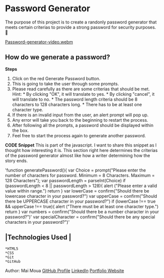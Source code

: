 # Password Generator
The purpose of this project is to create a randonly password generator that meets certain criterias to provide a strong password for security purposes. 🚨

[Password-generator-video.webm](https://user-images.githubusercontent.com/113512061/193195351-6438ef56-399f-4fee-9dda-1e705ef304b2.webm)


## How do we generate a password?

**Steps**
1. Click on the red Generate Password button.
2. This is going to take the user through some prompts. 
3. Please read carefully as there are some criterias that should be met.
    Hint:   * By clicking "OK", it will translate to yes.
            * By clicking "cancel", it will translate to no.
            * The password length criteria should be 8 characters to 128 characters long.
            * There has to be at least one character type.
4. If there is an invalid input from the user, an alert prompt will pop up.
5. Any error will take you back to the beginning to restart the process. 
6. After following all the prompts, a password should be displayed within the box. 
7. Feel free to start the process again to generate another password.



**CODE Snippet**
    This is part of the javascript. I want to share this snippet as I thought how interesting it is. This section right here determines the criterias of the password generator almost like how a writer determining how the story ends. 

'function generatePassword(){
  var Choice = prompt("Please enter the number of characters for password. Minimum = 8 Characters. Maximum = 128 Characters");
  var passwordLength = parseInt(Choice)
  if (passwordLength < 8 || passwordLength > 128){
    alert ("Please enter a valid value within range.")
    return
    }
  var lowerCase = confirm("Should there be lowercase character in your password?")
  var upperCase = confirm("Should there be UPPERCASE character in your password?")
  if (lowerCase !== true && upperCase !== true){
    alert ("There must be at least one character type.")
    return
    }
  var numbers = confirm("Should there be a number character in your password?")'
  var specialCharacter = confirm("Should there be any special characters in your password?")'


|**Technologies Used** |
-----------------------
    *HTML5
    *CSS
    *Git
    *GitHub

Author: Mai Moua 
[GitHub Profile](https://github.com/SkyWalkerMM26)
[LinkedIn](https://www.linkedin.com/in/mai-moua-69a50517a/)
[Portfolio Website]()